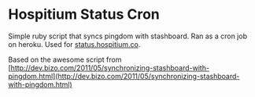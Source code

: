 Hospitium Status Cron
====

Simple ruby script that syncs pingdom with stashboard. Ran as a cron job on heroku. Used for [status.hospitium.co](http://status.hospitium.co).

Based on the awesome script from [http://dev.bizo.com/2011/05/synchronizing-stashboard-with-pingdom.html](http://dev.bizo.com/2011/05/synchronizing-stashboard-with-pingdom.html)